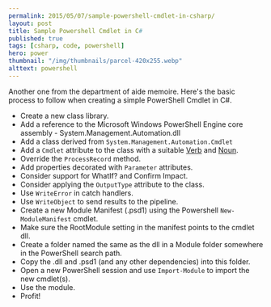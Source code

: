 ```yaml
---
permalink: 2015/05/07/sample-powershell-cmdlet-in-csharp/
layout: post
title: Sample Powershell Cmdlet in C#
published: true
tags: [csharp, code, powershell]
hero: power
thumbnail: "/img/thumbnails/parcel-420x255.webp"
alttext: powershell
---
```


Another one from the department of aide memoire. Here's the basic process to follow
when creating a simple PowerShell Cmdlet in C#.

- Create a new class library.
- Add a reference to the Microsoft Windows PowerShell Engine core assembly - System.Management.Automation.dll
- Add a class derived from <code>System.Management.Automation.Cmdlet</code>
- Add a <code>Cmdlet</code> attribute to the class with a suitable [Verb](https://msdn.microsoft.com/en-us/library/ms714428%28v=vs.85%29.aspx) and [Noun](https://msdn.microsoft.com/en-us/library/dd878270%28v=vs.85%29.aspx).
- Override the <code>ProcessRecord</code> method.
- Add properties decorated with <code>Parameter</code> attributes.
- Consider support for WhatIf? and Confirm Impact.
- Consider applying the <code>OutputType</code> attribute to the class.
- Use <code>WriteError</code> in catch handlers.
- Use <code>WriteObject</code> to send results to the pipeline.
- Create a new Module Manifest (.psd1) using the Powershell <code>New-ModuleManifest</code> cmdlet.
- Make sure the RootModule setting in the manifest points to the cmdlet dll.
- Create a folder named the same as the dll in a Module folder somewhere in the PowerShell search path.
- Copy the .dll and .psd1 (and any other dependencies) into this folder.
- Open a new PowerShell session and use <code>Import-Module</code> to import the new cmdlet(s).
- Use the module.
- Profit!
